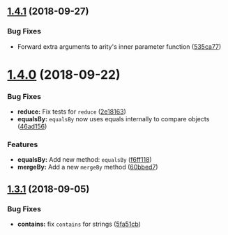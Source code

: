 <a name="1.4.1"></a>
## [1.4.1](https://github.com/WaldoJeffers/conductor/compare/1.4.0...1.4.1) (2018-09-27)


### Bug Fixes

* Forward extra arguments to arity's inner parameter function ([535ca77](https://github.com/WaldoJeffers/conductor/commit/535ca77))



<a name="1.4.0"></a>

# [1.4.0](https://github.com/WaldoJeffers/conductor/compare/1.3.1...1.4.0) (2018-09-22)

### Bug Fixes

- **reduce:** Fix tests for `reduce` ([2e18163](https://github.com/WaldoJeffers/conductor/commit/2e18163))
- **equalsBy:** `equalsBy` now uses equals internally to compare objects ([46ad156](https://github.com/WaldoJeffers/conductor/commit/46ad156))

### Features

- **equalsBy:** Add new method: `equalsBy` ([f6ff118](https://github.com/WaldoJeffers/conductor/commit/f6ff118))
- **mergeBy:** Add a new `mergeBy` method ([60bbed7](https://github.com/WaldoJeffers/conductor/commit/60bbed7))

<a name="1.3.1"></a>

## [1.3.1](https://github.com/WaldoJeffers/conductor/compare/1.3.0...1.3.1) (2018-09-05)

### Bug Fixes

- **contains:** fix `contains` for strings ([5fa51cb](https://github.com/WaldoJeffers/conductor/commit/5fa51cb))
